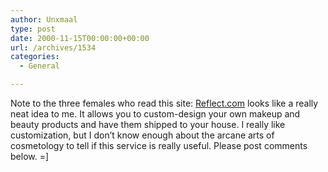 ```yaml
---
author: Unxmaal
type: post
date: 2000-11-15T00:00:00+00:00
url: /archives/1534
categories:
  - General

---
```

Note to the three females who read this site: [Reflect.com][1] looks like a really neat idea to me. It allows you to custom-design your own makeup and beauty products and have them shipped to your house. I really like customization, but I don&#8217;t know enough about the arcane arts of cosmetology to tell if this service is really useful. Please post comments below. =]

 [1]: http://www.reflect.com/